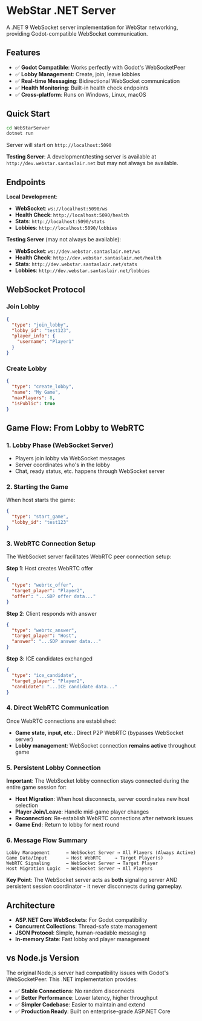# WebStar .NET Server

A .NET 9 WebSocket server implementation for WebStar networking, providing Godot-compatible WebSocket communication.

## Features

- ✅ **Godot Compatible**: Works perfectly with Godot's WebSocketPeer
- ✅ **Lobby Management**: Create, join, leave lobbies
- ✅ **Real-time Messaging**: Bidirectional WebSocket communication
- ✅ **Health Monitoring**: Built-in health check endpoints
- ✅ **Cross-platform**: Runs on Windows, Linux, macOS

## Quick Start

```bash
cd WebStarServer
dotnet run
```

Server will start on `http://localhost:5090`

**Testing Server**: A development/testing server is available at `http://dev.webstar.santaslair.net` but may not always be available.

## Endpoints

**Local Development**:
- **WebSocket**: `ws://localhost:5090/ws`
- **Health Check**: `http://localhost:5090/health`
- **Stats**: `http://localhost:5090/stats`
- **Lobbies**: `http://localhost:5090/lobbies`

**Testing Server** (may not always be available):
- **WebSocket**: `ws://dev.webstar.santaslair.net/ws`
- **Health Check**: `http://dev.webstar.santaslair.net/health`
- **Stats**: `http://dev.webstar.santaslair.net/stats`
- **Lobbies**: `http://dev.webstar.santaslair.net/lobbies`

## WebSocket Protocol

### Join Lobby
```json
{
  "type": "join_lobby",
  "lobby_id": "test123",
  "player_info": {
    "username": "Player1"
  }
}
```

### Create Lobby
```json
{
  "type": "create_lobby",
  "name": "My Game",
  "maxPlayers": 8,
  "isPublic": true
}
```

## Game Flow: From Lobby to WebRTC

### 1. **Lobby Phase** (WebSocket Server)
- Players join lobby via WebSocket messages
- Server coordinates who's in the lobby
- Chat, ready status, etc. happens through WebSocket server

### 2. **Starting the Game** 
When host starts the game:
```json
{
  "type": "start_game",
  "lobby_id": "test123"
}
```

### 3. **WebRTC Connection Setup**
The WebSocket server facilitates WebRTC peer connection setup:

**Step 1**: Host creates WebRTC offer
```json
{
  "type": "webrtc_offer", 
  "target_player": "Player2",
  "offer": "...SDP offer data..."
}
```

**Step 2**: Client responds with answer
```json
{
  "type": "webrtc_answer",
  "target_player": "Host", 
  "answer": "...SDP answer data..."
}
```

**Step 3**: ICE candidates exchanged
```json
{
  "type": "ice_candidate",
  "target_player": "Player2",
  "candidate": "...ICE candidate data..."
}
```

### 4. **Direct WebRTC Communication**
Once WebRTC connections are established:
- **Game state, input, etc.**: Direct P2P WebRTC (bypasses WebSocket server)
- **Lobby management**: WebSocket connection **remains active** throughout game

### 5. **Persistent Lobby Connection**
**Important**: The WebSocket lobby connection stays connected during the entire game session for:
- **Host Migration**: When host disconnects, server coordinates new host selection
- **Player Join/Leave**: Handle mid-game player changes  
- **Reconnection**: Re-establish WebRTC connections after network issues
- **Game End**: Return to lobby for next round

### 6. **Message Flow Summary**
```
Lobby Management      → WebSocket Server → All Players (Always Active)
Game Data/Input       → Host WebRTC     → Target Player(s)
WebRTC Signaling      → WebSocket Server → Target Player
Host Migration Logic  → WebSocket Server → All Players
```

**Key Point**: The WebSocket server acts as **both** signaling server AND persistent session coordinator - it never disconnects during gameplay.

## Architecture

- **ASP.NET Core WebSockets**: For Godot compatibility
- **Concurrent Collections**: Thread-safe state management
- **JSON Protocol**: Simple, human-readable messaging
- **In-memory State**: Fast lobby and player management

## vs Node.js Version

The original Node.js server had compatibility issues with Godot's WebSocketPeer. This .NET implementation provides:

- ✅ **Stable Connections**: No random disconnects
- ✅ **Better Performance**: Lower latency, higher throughput  
- ✅ **Simpler Codebase**: Easier to maintain and extend
- ✅ **Production Ready**: Built on enterprise-grade ASP.NET Core
